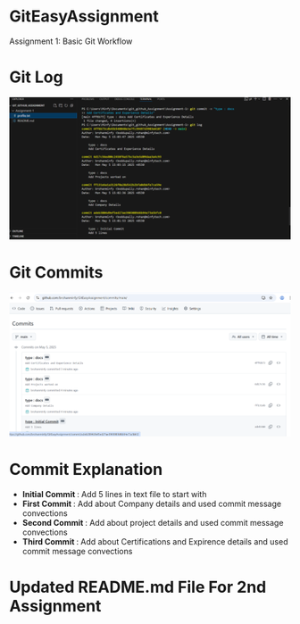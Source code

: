 # GitEasyAssignment
Assignment 1: Basic Git Workflow

<h1> Git Log </h1>

![alt text](gitlog.png)
<h1> Git Commits </h1>

![alt text](gitcommit.png)

<h1>Commit Explanation</h1>
<ul>
<li> <b>Initial Commit </b>: Add 5 lines in text file to start with </li>
<li> <b>First Commit </b> : Add about Company details and used commit message convections </li>
<li> <b>Second Commit </b> : Add about project details and used commit message convections </li>
<li> <b>Third Commit </b> : Add about Certifications and Expirence details and used commit message convections</li>
</ul>


<h1> Updated README.md File For 2nd Assignment </h1>